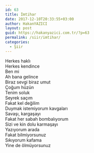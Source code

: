 ```yaml
---
id: 63
title: İmtihar
date: 2017-12-10T20:33:55+03:00
author: HakanYAZICI
layout: post
guid: https://hakanyazici.com.tr/?p=63
permalink: /siir/imtihar/
categories:
  - Şiir
---
```

Herkes haklı  
Herkes kendince  
Ben mi  
Ah bana gelince  
Biraz sevgi biraz umut  
Çoğum hüzün  
Tenim soluk  
Seyrek saçım  
Fakat kel değilim  
Duymak istemiyorum kavgaları  
Savaşı, kargaşayı  
Fakat her sabah bombalıyorum  
Sizi ve kin dolu karmaşayı  
Yazıyorum arada  
Fakat bilmiyorsunuz  
Sıkıyorum kafama  
Yine de ölmüyorsunuz